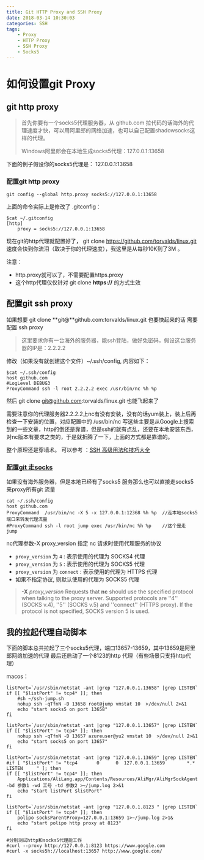 ```yaml
---
title: Git HTTP Proxy and SSH Proxy 
date: 2018-03-14 10:30:03
categories: SSH
tags:
    - Proxy
    - HTTP Proxy
    - SSH Proxy
    - Socks5
---
```


# 如何设置git Proxy

## git http proxy 


> 首先你要有一个socks5代理服务器，从 github.com 拉代码的话海外的代理速度才快，可以用阿里郎的网络加速，也可以自己配置shadowsocks这样的代理。
> 
> Windows阿里郎会在本地生成socks5代理：127.0.0.1:13658

下面的例子假设你的socks5代理是： 127.0.0.1:13658

### 配置git http proxy

    git config --global http.proxy socks5://127.0.0.1:13658

上面的命令实际上是修改了 .gitconfig：

    $cat ~/.gitconfig   
    [http]
    	proxy = socks5://127.0.0.1:13658

现在git的http代理就配置好了， git clone https://github.com/torvalds/linux.git 速度会快到你流泪（取决于你的代理速度），我这里是从每秒10K到了3M 。

注意：

- http.proxy就可以了，不需要配置https.proxy
- 这个http代理仅仅针对 git clone **https://** 的方式生效

## 配置git ssh proxy

如果想要 git clone **git@**github.com:torvalds/linux.git 也要快起来的话 需要配置 ssh proxy

> 这里要求你有一台海外的服务器，能ssh登陆，做好免密码，假设这台服务器的IP是：2.2.2.2


修改（如果没有就创建这个文件）~/.ssh/config, 内容如下：
    
    $cat ~/.ssh/config 
    host github.com
    #LogLevel DEBUG3
    ProxyCommand ssh -l root 2.2.2.2 exec /usr/bin/nc %h %p

然后 git clone git@github.com:torvalds/linux.git 也能飞起来了

需要注意你的代理服务器2.2.2.2上nc有没有安装，没有的话yum装上，装上后再检查一下安装的位置，对应配置中的 /usr/bin/nc
写这些主要是从Google上搜索到的一些文章，http的倒还是靠谱，但是ssh的就有点乱，还要在本地安装东西，对nc版本有要求之类的，于是就折腾了一下，上面的方式都是靠谱的。

整个原理还是穿墙术。 可以参考 ：[SSH 高级用法和技巧大全](https://www.atatech.org/articles/76026)  

### [配置git 走socks](https://superuser.com/questions/454210/how-can-i-use-ssh-with-a-socks-5-proxy)

如果没有海外服务器，但是本地已经有了socks5 服务那么也可以直接走socks5来proxy所有git 流量

```
cat ~/.ssh/config
host github.com
ProxyCommand  /usr/bin/nc -X 5 -x 127.0.0.1:12368 %h %p  //走本地socks5端口来转发代理流量
#ProxyCommand ssh -l root jump exec /usr/bin/nc %h %p    //这个是走 jump
```

nc代理参数-X proxy_version 指定 nc 请求时使用代理服务的协议

- `proxy_version` 为 `4` : 表示使用的代理为 SOCKS4 代理
- `proxy_version` 为 `5` : 表示使用的代理为 SOCKS5 代理
- `proxy_version` 为 `connect` : 表示使用的代理为 HTTPS 代理
- 如果不指定协议, 则默认使用的代理为 SOCKS5 代理

> **-X** *proxy_version*
> Requests that **nc** should use the specified protocol when talking to the proxy server. Supported protocols are ''4'' (SOCKS v.4), ''5'' (SOCKS v.5) and ''connect'' (HTTPS proxy). If the protocol is not specified, SOCKS version 5 is used.



## 我的拉起代理自动脚本

下面的脚本总共拉起了三个socks5代理，端口13657-13659，其中13659是阿里郎网络加速的代理
最后还启动了一个8123的http 代理（有些场景只支持http代理）

macos：
```
listPort=`/usr/sbin/netstat -ant |grep "127.0.0.1.13658" |grep LISTEN`
if [[ "$listPort" != tcp4* ]]; then
    #sh ~/ssh-jump.sh
    nohup ssh -qTfnN -D 13658 root@jump vmstat 10  >/dev/null 2>&1
    echo "start socks5 on port 13658"
fi

listPort=`/usr/sbin/netstat -ant |grep "127.0.0.1.13657" |grep LISTEN`
if [[ "$listPort" != tcp4* ]]; then
    nohup ssh -qTfnN -D 13657 azureuser@yu2 vmstat 10  >/dev/null 2>&1
    echo "start socks5 on port 13657"
fi

listPort=`/usr/sbin/netstat -ant |grep "127.0.0.1.13659" |grep LISTEN`
#if [ "$listPort" != "tcp4       0      0  127.0.0.1.13659        *.*                    LISTEN     " ]; then
if [[ "$listPort" != tcp4* ]]; then
    Applications/AliLang.app/Contents/Resources/AliMgr/AliMgrSockAgent -bd 参数1 -wd 工号 -td 参数2 >~/jump.log 2>&1
    echo "start listPort $listPort"
fi

listPort=`/usr/sbin/netstat -ant |grep "127.0.0.1.8123 " |grep LISTEN`
if [[ "$listPort" != tcp4* ]]; then
    polipo socksParentProxy=127.0.0.1:13659 1>~/jump.log 2>1&
    echo "start polipo http proxy at 8123"
fi

#分别测试http和socks5代理能工作
#curl --proxy http://127.0.0.1:8123 https://www.google.com
#curl -x socks5h://localhost:13657 http://www.google.com/
```
